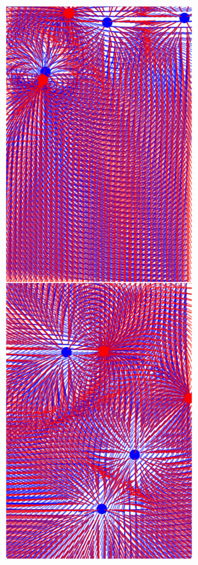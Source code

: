 ![](https://github.com/KMORaza/electric-field-simulation/blob/main/Screenshot_20240624-154514_1.jpg) 
![](https://github.com/KMORaza/electric-field-simulation/blob/main/Screenshot_20240624-154520_1.jpg) 
